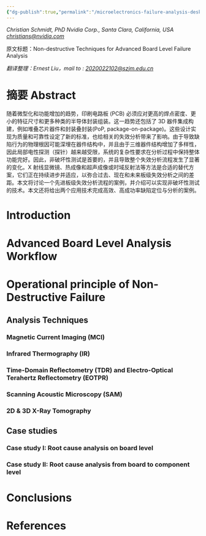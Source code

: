 ```yaml
---
{"dg-publish":true,"permalink":"/microelectronics-failure-analysis-desk-reference-7th-edition/section-1-failure-analysis-process-and-management/4/"}
---
```



*Christian Schmidt, PhD*
*Nvidia Corp., Santa Clara, California, USA*
*christians@nvidia.com*

原文标题：Non-destructive Techniques for Advanced Board Level Failure Analysis

*翻译整理：Ernest Liu，mail to : 2020022102@szjm.edu.cn*

# 摘要 Abstract

随着微型化和功能增加的趋势，印刷电路板 (PCB) 必须应对更高的焊点密度、更小的特征尺寸和更多种类的半导体封装组装。这一趋势还包括了 3D 器件集成构建，例如堆叠芯片器件和封装叠封装(PoP, package-on-package)。这些设计实现为质量和可靠性设定了新的标准，也给相关的失效分析带来了影响。由于导致缺陷行为的物理根因可能深埋在器件结构中，并且由于三维器件结构增加了多样性，因此局部电性探测（探针）越来越受限，系统的复杂性要求在分析过程中保持整体功能完好。因此，非破坏性测试是首要的，并且导致整个失效分析流程发生了显著的变化。X 射线显微镜、热成像和超声成像或时域反射法等方法是合适的替代方案，它们正在持续进步并适应，以弥合过去、现在和未来板级失效分析之间的差距。本文将讨论一个先进板级失效分析流程的案例，并介绍可以实现非破坏性测试的技术。本文还将给出两个应用技术完成高效、高成功率缺陷定位与分析的案例。

# Introduction


# Advanced Board Level Analysis Workflow


# Operational principle of Non-Destructive Failure


## Analysis Techniques


### Magnetic Current Imaging (MCI)


### Infrared Thermography (IR)


### Time-Domain Reflectometry (TDR) and Electro-Optical Terahertz Reflectometry (EOTPR)



### Scanning Acoustic Microscopy (SAM)


### 2D & 3D X-Ray Tomography


## Case studies


### Case study I: Root cause analysis on board level


### Case study II: Root cause analysis from board to component level


# Conclusions


# References


